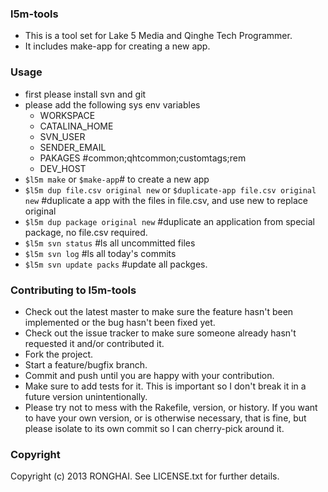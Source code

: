 ### l5m-tools

* This is a tool set for Lake 5 Media and Qinghe Tech Programmer.  
* It includes make-app for creating a new app.

### Usage
* first please install svn and git
* please add the following sys env variables
    * WORKSPACE
    * CATALINA_HOME
    * SVN_USER
    * SENDER_EMAIL
    * PAKAGES #common;qhtcommon;customtags;rem
    * DEV_HOST 
* `$l5m make` or `$make-app`# to create a new app
* `$l5m dup file.csv original new` or `$duplicate-app file.csv original new`  #duplicate a app with the files in file.csv, and use new to replace original
* `$l5m dup package original new` #duplicate an application from special package, no file.csv required.
* `$l5m svn status` #ls all uncommitted files
* `$l5m svn log` #ls all today's commits
* `$l5m svn update packs` #update all packges.

### Contributing to l5m-tools
 
* Check out the latest master to make sure the feature hasn't been implemented or the bug hasn't been fixed yet.
* Check out the issue tracker to make sure someone already hasn't requested it and/or contributed it.
* Fork the project.
* Start a feature/bugfix branch.
* Commit and push until you are happy with your contribution.
* Make sure to add tests for it. This is important so I don't break it in a future version unintentionally.
* Please try not to mess with the Rakefile, version, or history. If you want to have your own version, or is otherwise necessary, that is fine, but please isolate to its own commit so I can cherry-pick around it.

### Copyright

Copyright (c) 2013 RONGHAI. See LICENSE.txt for further details.

